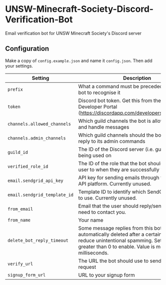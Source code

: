 # UNSW-Minecraft-Society-Discord-Verification-Bot
Email verification bot for UNSW Minecraft Society's Discord server

## Configuration

Make a copy of `config.example.json` and name it `config.json`. Then add your settings.

| **Setting** | **Description** | **Example** |
| ----------- | --------------- | ----------- |
| `prefix` | What a command must be preceded with for the bot to recognise it | `!` |
| `token` | Discord bot token. Get this from the Discord Developer Portal (https://discordapp.com/developers/applications/) | |
| `channels.allowed_channels` | Which guild channels the bot is allowed to reply and handle messages | `["first channel's id", "second channel's id"]` |
| `channels.admin_channels` | Which guild channels should the bot listen and reply to its admin commands | `["first admin channel's id", "second admin channel's id"]` |
| `guild_id` | The ID of the Discord server (i.e. guild) this bot is being used on | `123456789012345678` |
| `verified_role_id` | The ID of the role that the bot should promote the user to when they are successfully verified | `123456789012345678` |
| `email.sendgrid_api_key` | API key for sending emails through the SendGrid API platform. Currently unused. | |
| `email.sendgrid_template_id` | Template ID to identify which SendGrid template to use. Currently unused. | |
| `from_email` | Email that the user should reply/send to if they need to contact you. | johncitizen@blahblah.com |
| `from_name` | Your name | John Citizen |
| `delete_bot_reply_timeout` | Some message replies from this bot can be automatically deleted after a certain time to reduce unintentional spamming. Set to a value greater than 0 to enable. Value is measured in milliseconds. | `30000` (30 seconds) |
| `verify_url` | The URL the bot should use to send a verification request | `https://your_verification_url_here.com/endpoint/` |
| `signup_form_url` | URL to your signup form | `https://your_form_url_here.com` |


